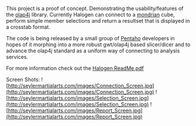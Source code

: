 This project is a proof of concept.  Demonstrating the usability/features of the [olap4j](http://www.olap4j.org/) library.  Currently Halogen can connect to a [mondrian](http://mondrian.pentaho.org/) cube, perform simple member selections and return a resultset that is displayed in a crosstab format.

The code is being released by a small group of [Pentaho](http://www.pentaho.org) developers in hopes of it morphing into a more robust gwt/olap4j based slicer/dicer and to advance the olap4j standard as a uniform way of connecting to analysis services.

For more information check out the [Halogen ReadMe.pdf](http://halogen.googlecode.com/files/Halogen%20-%20ReadMe.pdf)

Screen Shots:
![http://seylermartialarts.com/images/Connection_Screen.jpg](http://seylermartialarts.com/images/Connection_Screen.jpg)
![http://seylermartialarts.com/images/Selection_Screen.jpg](http://seylermartialarts.com/images/Selection_Screen.jpg)
![http://seylermartialarts.com/images/Report_Screen.jpg](http://seylermartialarts.com/images/Report_Screen.jpg)